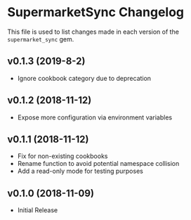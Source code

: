 SupermarketSync Changelog
=========================
This file is used to list changes made in each version of the `supermarket_sync` gem.

v0.1.3 (2019-8-2)
-------------------
- Ignore cookbook category due to deprecation

v0.1.2 (2018-11-12)
-------------------
- Expose more configuration via environment variables

v0.1.1 (2018-11-12)
-------------------
- Fix for non-existing cookbooks
- Rename function to avoid potential namespace collision
- Add a read-only mode for testing purposes

v0.1.0 (2018-11-09)
-------------------
- Initial Release
